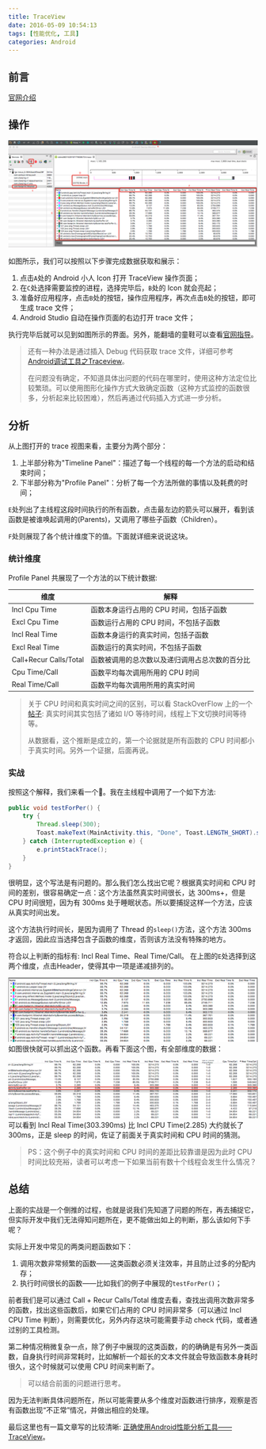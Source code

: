 ```yaml
---
title: TraceView
date: 2016-05-09 10:54:13
tags: [性能优化, 工具]
categories: Android
---
```


## 前言
[官网介绍](http://developer.android.com/intl/zh-cn/tools/debugging/debugging-tracing.html)

## 操作
![TraceView操作页面](../../images/TraceView.png)

如图所示，我们可以按照以下步骤完成数据获取和展示：

1. 点击`A`处的 Android 小人 Icon 打开 TraceView 操作页面；
2. 在`C`处选择需要监控的进程，选择完毕后，`B`处的 Icon 就会亮起；
3. 准备好应用程序，点击`B`处的按钮，操作应用程序，再次点击`B`处的按钮，即可生成 trace 文件；
4. Android Studio 自动在操作页面的右边打开 trace 文件；

执行完毕后就可以见到如图所示的界面。另外，能翻墙的童鞋可以查看[官网指导](http://developer.android.com/intl/zh-cn/tools/performance/traceview/index.html)。

>还有一种办法是通过插入 Debug 代码获取 trace 文件，详细可参考 [Android调试工具之Traceview](http://www.cnblogs.com/devinzhang/archive/2011/12/18/2291592.html)。
>
>在问题没有确定，不知道具体出问题的代码在哪里时，使用这种方法定位比较繁琐。可以使用图形化操作方式大致确定函数（这种方式监控的函数很多，分析起来比较困难），然后再通过代码插入方式进一步分析。

## 分析
从上图打开的 trace 视图来看，主要分为两个部分：

1. 上半部分称为"Timeline Panel"：描述了每一个线程的每一个方法的启动和结束时间；
2. 下半部分称为"Profile Panel"：分析了每一个方法所做的事情以及耗费的时间；

`E`处列出了主线程这段时间执行的所有函数，点击最左边的箭头可以展开，看到该函数是被谁唤起调用的(Parents)，又调用了哪些子函数（Children）。

`F`处则展现了各个统计维度下的值。下面就详细来说说这块。

### 统计维度
Profile Panel 共展现了一个方法的以下统计数据:

| 维度                   | 解释                                           |
| ---------------------- | ---------------------------------------------- |
| Incl Cpu Time          | 函数本身运行占用的 CPU 时间，包括子函数        |
| Excl Cpu Time          | 函数运行占用的 CPU 时间，不包括子函数          |
| Incl Real Time         | 函数本身运行的真实时间，包括子函数             |
| Excl Real Time         | 函数运行的真实时间，不包括子函数               |
| Call+Recur Calls/Total | 函数被调用的总次数以及递归调用占总次数的百分比 |
| Cpu Time/Call          | 函数平均每次调用所用的 CPU 时间                |
| Real Time/Call         | 函数平均每次调用所用的真实时间                 |

>关于 CPU 时间和真实时间之间的区别，可以看 StackOverFlow 上的一个[帖子](http://stackoverflow.com/questions/15760447/what-is-the-meaning-of-incl-cpu-time-excl-cpu-time-incl-real-cpu-time-excl-re): 真实时间其实包括了诸如 I/O 等待时间，线程上下文切换时间等待等。
>
>从数据看，这个推断是成立的，第一个论据就是所有函数的 CPU 时间都小于真实时间。另外一个证据，后面再说。

### 实战
按照这个解释，我们来看一个🌰。我在主线程中调用了一个如下方法:

```java
public void testForPer() {
	try {
		Thread.sleep(300);
		Toast.makeText(MainActivity.this, "Done", Toast.LENGTH_SHORT).show();
	} catch (InterruptedException e) {
		e.printStackTrace();
	}
}
```
很明显，这个写法是有问题的。那么我们怎么找出它呢？根据真实时间和 CPU 时间的差别，很容易确定一点：这个方法虽然真实时间很长，达 300ms+，但是 CPU 时间很短，因为有 300ms 处于睡眠状态。所以要捕捉这样一个方法，应该从真实时间出发。

这个方法执行时间长，是因为调用了 Thread 的`sleep()`方法，这个方法 300ms 才返回，因此应当选择包含子函数的维度，否则该方法没有特殊的地方。

符合以上判断的指标有: Incl Real Time、Real Time/Call。
在上图的`E`处选择到这两个维度，点击Header，使得其中一项是递减排列的。

![TraceView分析](../../images/TraceView分析.png)
如图很快就可以抓出这个函数。再看下面这个图，有全部维度的数据：

![TraceView分析](../../images/TraceView分析2.png)
可以看到 Incl Real Time(303.390ms) 比 Incl CPU Time(2.285) 大约就长了 300ms，正是 sleep 的时间，佐证了前面关于真实时间和 CPU 时间的猜测。

>PS：这个例子中的真实时间和 CPU 时间的差距比较靠谱是因为此时 CPU 时间比较充裕，读者可以考虑一下如果当前有数十个线程会发生什么情况？

## 总结
上面的实战是一个倒推的过程，也就是说我们先知道了问题的所在，再去捕捉它，但实际开发中我们无法得知问题所在，更不能做出如上的判断，那么该如何下手呢？

实际上开发中常见的两类问题函数如下：

1. 调用次数非常频繁的函数——这类函数必须关注效率，并且防止过多的分配内存；
2. 执行时间很长的函数——比如我们的例子中展现的`testForPer()`；

前者我们是可以通过 Call + Recur Calls/Total 维度去看，查找出调用次数非常多的函数，找出这些函数后，如果它们占用的 CPU 时间非常多（可以通过 Incl CPU Time 判断），则需要优化，另外内存这块可能需要手动 check 代码，或者通过别的工具检测。

第二种情况稍微复杂一点，除了例子中展现的这类函数，的的确确是有另外一类函数，自身执行时间非常耗时，比如解析一个超长的文本文件就会导致函数本身耗时很久，这个时候就可以使用 CPU 时间来判断了。
>可以结合前面的问题进行思考。

因为无法判断具体问题所在，所以可能需要从多个维度对函数进行排序，观察是否有函数出现“不正常”情况，并做出相应的处理。

最后这里也有一篇文章写的比较清晰: [正确使用Android性能分析工具——TraceView](http://bxbxbai.github.io/2014/10/25/use-trace-view/)。